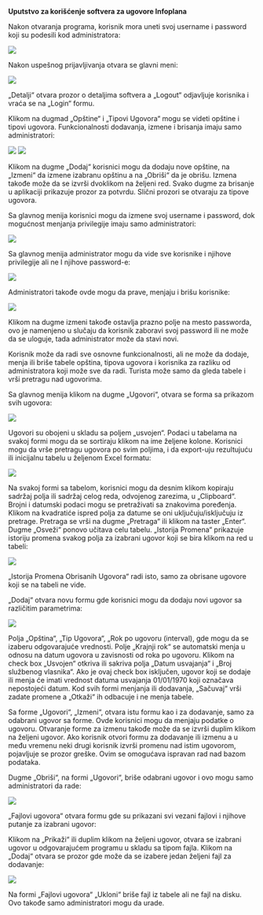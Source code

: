 ﻿**Uputstvo za korišćenje softvera za ugovore Infoplana**

Nakon otvaranja programa, korisnik mora uneti svoj username i password koji su podesili kod administratora:

![](Manual-SRB-1.png)

Nakon uspešnog prijavljivanja otvara se glavni meni:

![](Manual-SRB-2.png)

„Detalji“ otvara prozor o detaljima softvera a „Logout“ odjavljuje korisnika i vraća se na „Login“ formu.

Klikom na dugmad „Opštine“  i  „Tipovi Ugovora“ mogu se videti opštine i tipovi ugovora. Funkcionalnosti dodavanja, izmene i brisanja imaju samo administratori: 

![](Manual-SRB-3.png) ![](Manual-SRB-4.png)

Klikom na dugme „Dodaj“ korisnici mogu da dodaju nove opštine, na „Izmeni“ da izmene izabranu opštinu a na „Obriši“ da je obrišu. Izmena takođe može da se izvrši dvoklikom na željeni red. Svako dugme za brisanje u aplikaciji prikazuje prozor za potvrdu. Slični prozori se otvaraju za tipove ugovora.

Sa glavnog menija korisnici mogu da izmene svoj username i password, dok mogućnost menjanja privilegije imaju samo administratori:

![](Manual-SRB-5.png)

Sa glavnog menija administrator mogu da vide sve korisnike i njihove privilegije ali ne I njihove password-e:

![](Manual-SRB-6.png)

Administratori takođe ovde mogu da prave, menjaju i brišu korisnike:

![](Manual-SRB-7.png)

Klikom na dugme izmeni takođe ostavlja prazno polje na mesto passworda, ovo je namenjeno u slučaju da korisnik zaboravi svoj password ili ne može da se uloguje, tada administrator može da stavi novi.

Korisnik može da radi sve osnovne funkcionalnosti, ali ne može da dodaje, menja ili briše tabele opština, tipova ugovora i korisnika za razliku od administratora koji može sve da radi. Turista može samo da gleda tabele i vrši pretragu nad ugovorima.

Sa glavnog menija klikom na dugme „Ugovori“, otvara se forma sa prikazom svih ugovora:

![](Manual-SRB-8.png)

Ugovori su obojeni u skladu sa poljem „usvojen“. Podaci u tabelama na svakoj formi mogu da se sortiraju klikom na ime željene kolone. Korisnici mogu da vrše pretragu ugovora po svim poljima, i da export-uju rezultujuću ili inicijalnu tabelu u željenom Excel formatu: 

![](Manual-SRB-9.png)

 Na svakoj formi sa tabelom, korisnici mogu da desnim klikom kopiraju sadržaj polja ili sadržaj celog reda, odvojenog zarezima, u „Clipboard“. Brojni i datumski podaci mogu se pretraživati sa znakovima poređenja. Klikom na kvadratiće ispred polja za datume se oni uključuju/isključuju iz pretrage. Pretraga se vrši na dugme „Pretraga“ ili klikom na taster „Enter“. Dugme „Osveži“ ponovo učitava celu tabelu. „Istorija Promena“ prikazuje istoriju promena svakog polja za izabrani ugovor koji se bira klikom na red u tabeli:
 
 ![](Manual-SRB-10.png)

„Istorija Promena Obrisanih Ugovora“ radi isto, samo za obrisane ugovore koji se na tabeli ne vide.

„Dodaj“ otvara novu formu gde korisnici mogu da dodaju novi ugovor sa različitim parametrima:

![](Manual-SRB-11.png)

Polja „Opština“, „Tip Ugovora“, „Rok po ugovoru (interval), gde mogu da se izaberu odgovarajuće vrednosti. Polje „Krajnji rok“ se automatski menja u odnosu na datum ugovora u zavisnosti od roka po ugovoru. Klikom na check box „Usvojen“ otkriva ili sakriva polja „Datum usvajanja“ i „Broj službenog vlasnika“. Ako je ovaj check box isključen, ugovor koji se dodaje ili menja će imati vrednost datuma usvajanja 01/01/1970 koji označava nepostojeći datum. Kod svih formi menjanja ili dodavanja, „Sačuvaj“ vrši zadate promene a „Otkaži“ ih odbacuje i ne menja tabele.

Sa forme „Ugovori“, „Izmeni“, otvara istu formu kao i za dodavanje, samo za odabrani ugovor sa forme. Ovde korisnici mogu da menjaju podatke o ugovoru. Otvaranje forme za izmenu takođe može da se izvrši duplim klikom na željeni ugovor. Ako korisnik otvori formu za dodavanje ili izmenu a u među vremenu neki drugi korisnik izvrši promenu nad istim ugovorom, pojavljuje se prozor greške. Ovim se omogućava ispravan rad nad bazom podataka.

Dugme „Obriši“, na formi „Ugovori“, briše odabrani ugovor i ovo mogu samo administratori da rade:

![](Manual-SRB-12.png)

„Fajlovi ugovora“ otvara formu gde su prikazani svi vezani fajlovi i njihove putanje za izabrani ugovor:

Klikom na „Prikaži“ ili duplim klikom na željeni ugovor, otvara se izabrani ugovor u odgovarajućem programu u skladu sa tipom fajla. Klikom na „Dodaj“ otvara se prozor gde može da se izabere jedan željeni fajl za dodavanje:

![](Manual-SRB-13.png)

Na formi „Fajlovi ugovora“ „Ukloni“ briše fajl iz tabele ali ne fajl na disku. Ovo takođe samo administratori mogu da urade.